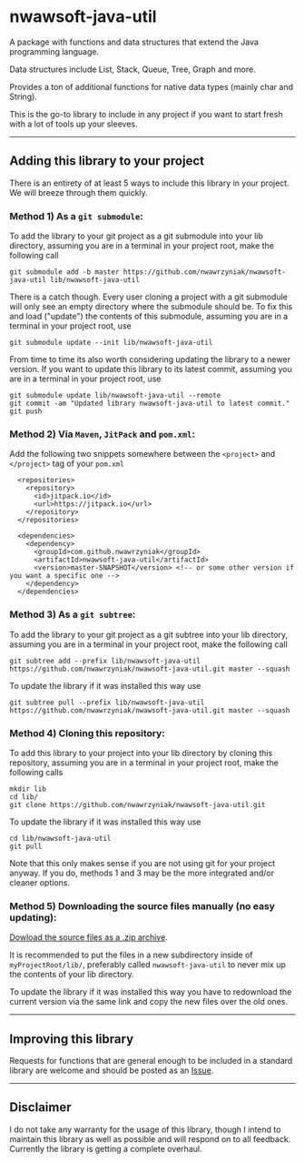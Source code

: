 # nwawsoft-java-util
A package with functions and data structures that extend the Java programming language.

Data structures include List, Stack, Queue, Tree, Graph and more.

Provides a ton of additional functions for native data types (mainly char and String).

This is the go-to library to include in any project if you want to start fresh with a lot of tools up your sleeves.

---
## Adding this library to your project
There is an entirety of at least 5 ways to include this library in your project. We will breeze through them quickly.
### Method 1) As a ```git submodule```:
To add the library to your git project as a git submodule into your lib directory, assuming you are in a terminal in your project root, make the following call
```
git submodule add -b master https://github.com/nwawrzyniak/nwawsoft-java-util lib/nwawsoft-java-util
```
There is a catch though. Every user cloning a project with a git submodule will only see an empty directory where the submodule should be. To fix this and load ("update") the contents of this submodule, assuming you are in a terminal in your project root, use
```
git submodule update --init lib/nwawsoft-java-util
```
From time to time its also worth considering updating the library to a newer version. If you want to update this library to its latest commit, assuming you are in a terminal in your project root, use
```
git submodule update lib/nwawsoft-java-util --remote
git commit -am "Updated library nwawsoft-java-util to latest commit."
git push
```
### Method 2) Via ```Maven```, ```JitPack``` and ```pom.xml```:
Add the following two snippets somewhere between the ```<project>``` and ```</project>``` tag of your ```pom.xml```
```
  <repositories>
    <repository>
      <id>jitpack.io</id>
      <url>https://jitpack.io</url>
    </repository>
  </repositories>
```
```
  <dependencies>
    <dependency>
      <groupId>com.github.nwawrzyniak</groupId>
      <artifactId>nwawsoft-java-util</artifactId>
      <version>master-SNAPSHOT</version> <!-- or some other version if you want a specific one -->
    </dependency>
  </dependencies>
```
### Method 3) As a ```git subtree```:
To add the library to your git project as a git subtree into your lib directory, assuming you are in a terminal in your project root, make the following call
```
git subtree add --prefix lib/nwawsoft-java-util https://github.com/nwawrzyniak/nwawsoft-java-util.git master --squash
```
To update the library if it was installed this way use 
```
git subtree pull --prefix lib/nwawsoft-java-util https://github.com/nwawrzyniak/nwawsoft-java-util.git master --squash
```
### Method 4) Cloning this repository:
To add this library to your project into your lib directory by cloning this repository, assuming you are in a terminal in your project root, make the following calls
```
mkdir lib
cd lib/
git clone https://github.com/nwawrzyniak/nwawsoft-java-util.git
```
To update the library if it was installed this way use 
```
cd lib/nwawsoft-java-util
git pull
```
Note that this only makes sense if you are not using git for your project anyway. If you do, methods 1 and 3 may be the more integrated and/or cleaner options.
### Method 5) Downloading the source files manually (no easy updating):
[Dowload the source files as a .zip archive](https://github.com/nwawrzyniak/nwawsoft-java-util/archive/master.zip).

It is recommended to put the files in a new subdirectory inside of ```myProjectRoot/lib/```, preferably called ```nwawsoft-java-util``` to never mix up the contents of your lib directory.

To update the library if it was installed this way you have to redownload the current version via the same link and copy the new files over the old ones.

---
## Improving this library
Requests for functions that are general enough to be included in a standard library are welcome and should be posted as an [Issue](https://github.com/nwawrzyniak/nwawsoft-java-util/issues).

---
## Disclaimer
I do not take any warranty for the usage of this library, though I intend to maintain this library as well as possible and will respond on to all feedback. Currently the library is getting a complete overhaul.
